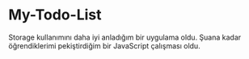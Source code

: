 # My-Todo-List
Storage kullanımını daha iyi anladığım bir uygulama oldu. Şuana kadar öğrendiklerimi pekiştirdiğim bir JavaScript çalışması oldu.
